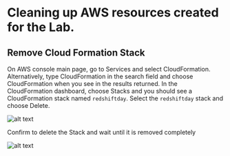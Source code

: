 # Cleaning up AWS resources created for the Lab. 

## Remove Cloud Formation Stack 

On AWS console main page, go to Services and select  CloudFormation. Alternatively, type CloudFormation in the search field and choose CloudFormation when you see in the results returned.
In the CloudFormation dashboard, choose Stacks and you should see a CloudFormation stack named `redshiftday`. Select the `redshiftday` stack and choose Delete. 


![alt text](https://github.com/andrehass/RedshiftWorkshop/blob/master/Images/deletestack.jpg "Delete CloudFormation Stack")


Confirm to delete the Stack and wait until it is removed completely 


![alt text](https://github.com/andrehass/RedshiftWorkshop/blob/master/Images/deletestack1.jpg "Delete CloudFormation Stack")